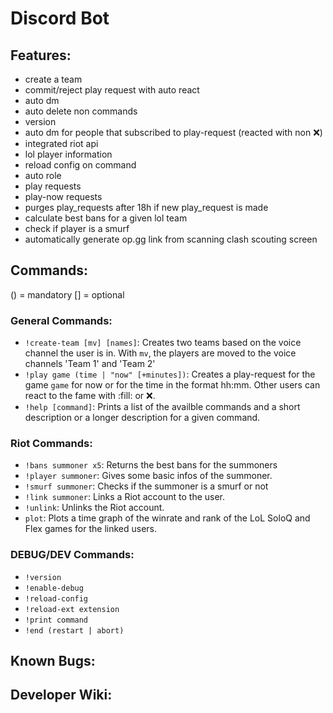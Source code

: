 # Discord Bot

## Features:
- create a team 
- commit/reject play request with auto react
- auto dm
- auto delete non commands
- version 
- auto dm for people that subscribed to play-request (reacted with non :x:)
- integrated riot api
- lol player information
- reload config on command
- auto role
- play requests
- play-now requests
- purges play_requests after 18h if new play_request is made
- calculate best bans for a given lol team
- check if player is a smurf
- automatically generate op.gg link from scanning clash scouting screen

## Commands:
() = mandatory
[] = optional

### General Commands:
- `!create-team [mv] [names]`: Creates two teams based on the voice channel the user is in. With `mv`, the players are moved to the voice channels 'Team 1' and 'Team 2'
- `!play game (time | "now" [+minutes])`: Creates a play-request for the game `game` for now or for the time in the format hh:mm. Other users can react to the fame with :fill: or :x:.
- `!help [command]`: Prints a list of the availble commands and a short description or a longer description for a given command.

### Riot Commands:
- `!bans summoner x5`: Returns the best bans for the summoners
- `!player summoner`: Gives some basic infos of the summoner.
- `!smurf summoner`: Checks if the summoner is a smurf or not
- `!link summoner`: Links a Riot account to the user.
- `!unlink`: Unlinks the Riot account.
- `plot`: Plots a time graph of the winrate and rank of the LoL SoloQ and Flex games for the linked users.

### DEBUG/DEV Commands:
- `!version`
- `!enable-debug`
- `!reload-config`
- `!reload-ext extension`
- `!print command`
- `!end (restart | abort)`

## Known Bugs:

## Developer Wiki:
